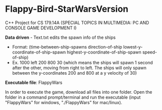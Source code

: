 # Flappy-Bird-StarWarsVersion
C++ Project for CS 179.14A (SPECIAL TOPICS IN MULTIMEDIA: PC AND CONSOLE GAME DEVELOPMENT I)

**Data driven** - Text.txt edits the spawn info of the ships 
* Format: (time-between-ship-spawns direction-of-ship lowest-y-coordinate-of-ship-spawn highest-y-coordinate-of-ship-spawn speed-of-ship)
* Ex. 1000 left 200 800 30 (which means the ships will spawn 1 second after the other, moving from right to left. The ships will only spawn between the y-coordinates 200 and 800 at a y velocity of 30)

**Executable file**: FlappyWars

In order to execute the game, download all files into one folder. Open the folder in a command prompt/terminal and run the executable (input "FlappyWars" for windows, "./FlappyWars" for mac/linux).
